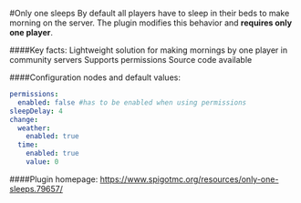 #Only one sleeps
By default all players have to sleep in their beds to make morning on the server. The plugin modifies this behavior and **requires only one player**.

####Key facts:
Lightweight solution for making mornings by one player in community servers
Supports permissions
Source code available

####Configuration nodes and default values:
```yaml
permissions:
  enabled: false #has to be enabled when using permissions
sleepDelay: 4
change:
  weather:
    enabled: true
  time:
    enabled: true
    value: 0
```

####Plugin homepage: 
https://www.spigotmc.org/resources/only-one-sleeps.79657/